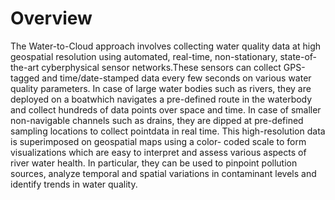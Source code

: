 # Overview

The Water-to-Cloud approach involves collecting water quality data at high geospatial resolution using automated, real-time, non-stationary, state-of-the-art cyberphysical sensor networks.These sensors can collect GPS-tagged and time/date-stamped data every few seconds on various water quality parameters. In case of large water bodies such as rivers, they are deployed on a boatwhich navigates a pre-defined route in the waterbody and collect hundreds of data points over space and time. In case of smaller non-navigable channels such as drains, they are dipped at pre-defined sampling locations to collect pointdata in real time. This high-resolution data is superimposed on geospatial maps using a color- coded scale to form visualizations which are easy to interpret and assess various aspects of river water health. In particular, they can be used to pinpoint pollution sources, analyze temporal and spatial variations in contaminant levels and identify trends in water quality.

